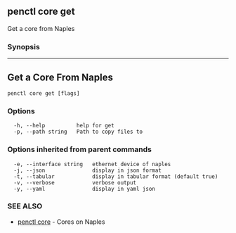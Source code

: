 ## penctl core get

Get a core from Naples

### Synopsis



------------------------
 Get a Core From Naples 
------------------------


```
penctl core get [flags]
```

### Options

```
  -h, --help          help for get
  -p, --path string   Path to copy files to
```

### Options inherited from parent commands

```
  -e, --interface string   ethernet device of naples
  -j, --json               display in json format
  -t, --tabular            display in tabular format (default true)
  -v, --verbose            verbose output
  -y, --yaml               display in yaml json
```

### SEE ALSO
* [penctl core](penctl_core.md)	 - Cores on Naples

